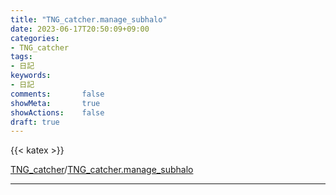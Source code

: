 ```yaml
---
title: "TNG_catcher.manage_subhalo"
date: 2023-06-17T20:50:09+09:00
categories:
- TNG_catcher
tags:
- 日記
keywords:
- 日記
comments:       false
showMeta:       true
showActions:    false
draft: true
---
```


{{< katex >}}

[TNG_catcher](../tng_catcher)/[TNG_catcher.manage_subhalo](../tng_catcher.manage_subhalo/)

---
